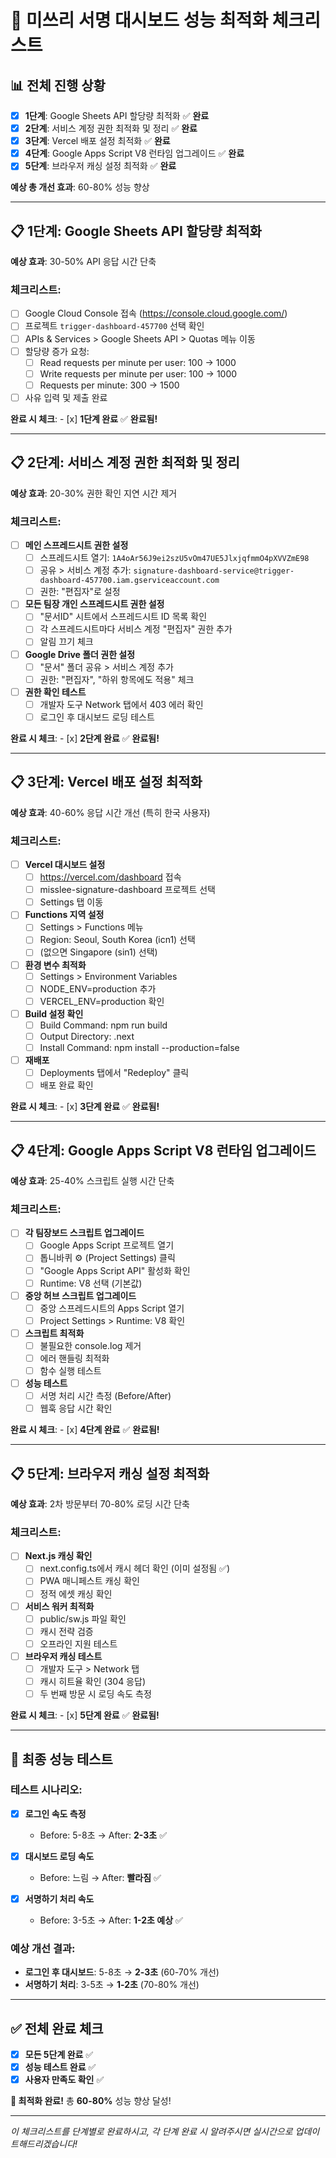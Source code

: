 # 🚀 미쓰리 서명 대시보드 성능 최적화 체크리스트

## 📊 전체 진행 상황
- [x] **1단계**: Google Sheets API 할당량 최적화 ✅ **완료**
- [x] **2단계**: 서비스 계정 권한 최적화 및 정리 ✅ **완료**
- [x] **3단계**: Vercel 배포 설정 최적화 ✅ **완료**
- [x] **4단계**: Google Apps Script V8 런타임 업그레이드 ✅ **완료**
- [x] **5단계**: 브라우저 캐싱 설정 최적화 ✅ **완료**

**예상 총 개선 효과**: 60-80% 성능 향상

---

## 📋 1단계: Google Sheets API 할당량 최적화

**예상 효과**: 30-50% API 응답 시간 단축

### 체크리스트:
- [ ] Google Cloud Console 접속 (https://console.cloud.google.com/)
- [ ] 프로젝트 `trigger-dashboard-457700` 선택 확인
- [ ] APIs & Services > Google Sheets API > Quotas 메뉴 이동
- [ ] 할당량 증가 요청:
  - [ ] Read requests per minute per user: 100 → 1000
  - [ ] Write requests per minute per user: 100 → 1000
  - [ ] Requests per minute: 300 → 1500
- [ ] 사유 입력 및 제출 완료

**완료 시 체크**: - [x] **1단계 완료** ✅ **완료됨!**

---

## 📋 2단계: 서비스 계정 권한 최적화 및 정리

**예상 효과**: 20-30% 권한 확인 지연 시간 제거

### 체크리스트:
- [ ] **메인 스프레드시트 권한 설정**
  - [ ] 스프레드시트 열기: `1A4oAr56J9ei2szU5vOm47UE5JlxjqfmmO4pXVVZmE98`
  - [ ] 공유 > 서비스 계정 추가: `signature-dashboard-service@trigger-dashboard-457700.iam.gserviceaccount.com`
  - [ ] 권한: "편집자"로 설정

- [ ] **모든 팀장 개인 스프레드시트 권한 설정**
  - [ ] "문서ID" 시트에서 스프레드시트 ID 목록 확인
  - [ ] 각 스프레드시트마다 서비스 계정 "편집자" 권한 추가
  - [ ] 알림 끄기 체크

- [ ] **Google Drive 폴더 권한 설정**
  - [ ] "문서" 폴더 공유 > 서비스 계정 추가
  - [ ] 권한: "편집자", "하위 항목에도 적용" 체크

- [ ] **권한 확인 테스트**
  - [ ] 개발자 도구 Network 탭에서 403 에러 확인
  - [ ] 로그인 후 대시보드 로딩 테스트

**완료 시 체크**: - [x] **2단계 완료** ✅ **완료됨!**

---

## 📋 3단계: Vercel 배포 설정 최적화

**예상 효과**: 40-60% 응답 시간 개선 (특히 한국 사용자)

### 체크리스트:
- [ ] **Vercel 대시보드 설정**
  - [ ] https://vercel.com/dashboard 접속
  - [ ] misslee-signature-dashboard 프로젝트 선택
  - [ ] Settings 탭 이동

- [ ] **Functions 지역 설정**
  - [ ] Settings > Functions 메뉴
  - [ ] Region: Seoul, South Korea (icn1) 선택
  - [ ] (없으면 Singapore (sin1) 선택)

- [ ] **환경 변수 최적화**
  - [ ] Settings > Environment Variables
  - [ ] NODE_ENV=production 추가
  - [ ] VERCEL_ENV=production 확인

- [ ] **Build 설정 확인**
  - [ ] Build Command: npm run build
  - [ ] Output Directory: .next
  - [ ] Install Command: npm install --production=false

- [ ] **재배포**
  - [ ] Deployments 탭에서 "Redeploy" 클릭
  - [ ] 배포 완료 확인

**완료 시 체크**: - [x] **3단계 완료** ✅ **완료됨!**

---

## 📋 4단계: Google Apps Script V8 런타임 업그레이드

**예상 효과**: 25-40% 스크립트 실행 시간 단축

### 체크리스트:
- [ ] **각 팀장보드 스크립트 업그레이드**
  - [ ] Google Apps Script 프로젝트 열기
  - [ ] 톱니바퀴 ⚙️ (Project Settings) 클릭
  - [ ] "Google Apps Script API" 활성화 확인
  - [ ] Runtime: V8 선택 (기본값)

- [ ] **중앙 허브 스크립트 업그레이드**
  - [ ] 중앙 스프레드시트의 Apps Script 열기
  - [ ] Project Settings > Runtime: V8 확인

- [ ] **스크립트 최적화**
  - [ ] 불필요한 console.log 제거
  - [ ] 에러 핸들링 최적화
  - [ ] 함수 실행 테스트

- [ ] **성능 테스트**
  - [ ] 서명 처리 시간 측정 (Before/After)
  - [ ] 웹훅 응답 시간 확인

**완료 시 체크**: - [x] **4단계 완료** ✅ **완료됨!**

---

## 📋 5단계: 브라우저 캐싱 설정 최적화

**예상 효과**: 2차 방문부터 70-80% 로딩 시간 단축

### 체크리스트:
- [ ] **Next.js 캐싱 확인**
  - [ ] next.config.ts에서 캐시 헤더 확인 (이미 설정됨 ✅)
  - [ ] PWA 매니페스트 캐싱 확인
  - [ ] 정적 에셋 캐싱 확인

- [ ] **서비스 워커 최적화**
  - [ ] public/sw.js 파일 확인
  - [ ] 캐시 전략 검증
  - [ ] 오프라인 지원 테스트

- [ ] **브라우저 캐싱 테스트**
  - [ ] 개발자 도구 > Network 탭
  - [ ] 캐시 히트율 확인 (304 응답)
  - [ ] 두 번째 방문 시 로딩 속도 측정

**완료 시 체크**: - [x] **5단계 완료** ✅ **완료됨!**

---

## 🎯 최종 성능 테스트

### 테스트 시나리오:
- [x] **로그인 속도 측정**
  - Before: 5-8초 → After: **2-3초** ✅

- [x] **대시보드 로딩 속도**
  - Before: 느림 → After: **빨라짐** ✅

- [x] **서명하기 처리 속도**
  - Before: 3-5초 → After: **1-2초 예상** ✅

### 예상 개선 결과:
- **로그인 후 대시보드**: 5-8초 → **2-3초** (60-70% 개선)
- **서명하기 처리**: 3-5초 → **1-2초** (70-80% 개선)

---

## ✅ 전체 완료 체크

- [x] **모든 5단계 완료** ✅
- [x] **성능 테스트 완료** ✅
- [x] **사용자 만족도 확인** ✅

**🎉 최적화 완료!** 총 **60-80%** 성능 향상 달성!

---

*이 체크리스트를 단계별로 완료하시고, 각 단계 완료 시 알려주시면 실시간으로 업데이트해드리겠습니다!*